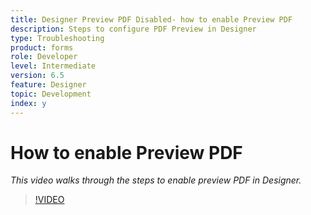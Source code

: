 ```yaml
---
title: Designer Preview PDF Disabled- how to enable Preview PDF
description: Steps to configure PDF Preview in Designer
type: Troubleshooting
product: forms 
role: Developer 
level: Intermediate
version: 6.5
feature: Designer
topic: Development
index: y
---
```


# How to enable Preview PDF

*This video walks through the steps to enable preview PDF in Designer.*

>[!VIDEO](https://video.tv.adobe.com/v/335500?quality=9&learn=on)
